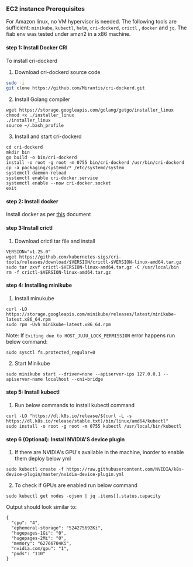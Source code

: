 ### EC2 instance Prerequisites
For Amazon linux, no VM hypervisor is needed. The following tools are sufficient: `minikube`, `kubectl`, `helm`, `cri-dockerd`, `crictl` , `docker` and `jq`.
The fiab env was tested under amzn2 in a x86 machine.

#### step 1: Install Docker CRI
To install cri-dockerd
1. Download cri-dockerd source code
``` bash
sudo -i 
git clone https://github.com/Mirantis/cri-dockerd.git 
```

2. Install Golang compiler
```
wget https://storage.googleapis.com/golang/getgo/installer_linux 
chmod +x ./installer_linux 
./installer_linux 
source ~/.bash_profile 
 ```

 3. Install and start cri-dockerd
 ```
cd cri-dockerd 
mkdir bin 
go build -o bin/cri-dockerd 
install -o root -g root -m 0755 bin/cri-dockerd /usr/bin/cri-dockerd 
cp -a packaging/systemd/* /etc/systemd/system 
systemctl daemon-reload 
systemctl enable cri-docker.service 
systemctl enable --now cri-docker.socket 
exit
```
#### step 2: Install docker
Install docker as per [this](https://docs.docker.com/engine/install/) document

#### step 3:Install crictl
1. Download crictl tar file and install
```
VERSION="v1.25.0" 
wget https://github.com/kubernetes-sigs/cri-tools/releases/download/$VERSION/crictl-$VERSION-linux-amd64.tar.gz 
sudo tar zxvf crictl-$VERSION-linux-amd64.tar.gz -C /usr/local/bin 
rm -f crictl-$VERSION-linux-amd64.tar.gz 
```

#### step 4: Installing minikube
1. Install minukube

```
curl -LO https://storage.googleapis.com/minikube/releases/latest/minikube-latest.x86_64.rpm 
sudo rpm -Uvh minikube-latest.x86_64.rpm 
```

Note: If `Exiting due to HOST_JUJU_LOCK_PERMISSION` error happens run below command:

```
sudo sysctl fs.protected_regular=0 
```

2. Start Minikube
```
sudo minikube start --driver=none --apiserver-ips 127.0.0.1 --apiserver-name localhost --cni=bridge
```

#### step 5: Install kubectl
1. Run below commands to install kubectl command
```
curl -LO "https://dl.k8s.io/release/$(curl -L -s https://dl.k8s.io/release/stable.txt)/bin/linux/amd64/kubectl" 
sudo install -o root -g root -m 0755 kubectl /usr/local/bin/kubectl 
```

#### step 6 (Optional): Install NVIDIA'S device plugin
1. If there are NVIDIA's GPU's available in the machine, inorder to enable them deploy below yml
```
sudo kubectl create -f https://raw.githubusercontent.com/NVIDIA/k8s-device-plugin/master/nvidia-device-plugin.yml 
```
2. To check if GPUs are enabled run below command
```
sudo kubectl get nodes -ojson | jq .items[].status.capacity 
```
Output should look similar to:
```
{ 
  "cpu": "4", 
  "ephemeral-storage": "524275692Ki", 
  "hugepages-1Gi": "0", 
  "hugepages-2Mi": "0", 
  "memory": "62766704Ki", 
  "nvidia.com/gpu": "1", 
  "pods": "110" 
} 
```
